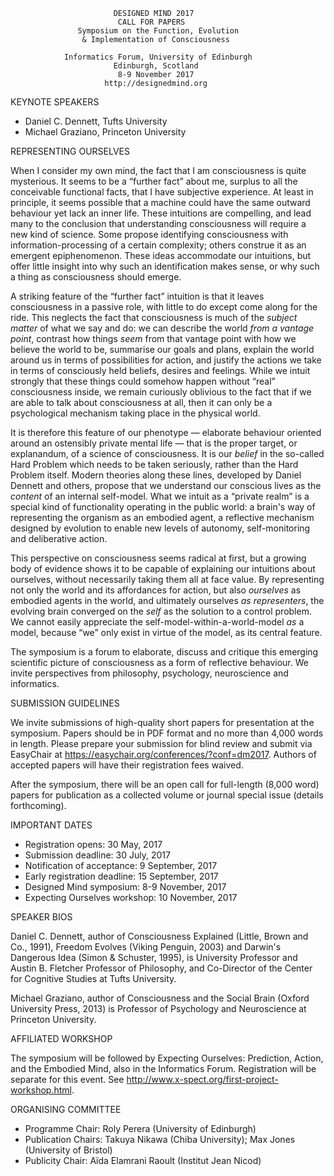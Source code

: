                            DESIGNED MIND 2017
                            CALL FOR PAPERS
                   Symposium on the Function, Evolution
                    & Implementation of Consciousness

                Informatics Forum, University of Edinburgh
                           Edinburgh, Scotland
                            8-9 November 2017
                         http://designedmind.org

KEYNOTE SPEAKERS

* Daniel C. Dennett, Tufts University
* Michael Graziano, Princeton University

REPRESENTING OURSELVES

When I consider my own mind, the fact that I am consciousness is quite
mysterious. It seems to be a &ldquo;further fact&rdquo; about me, surplus to
all the conceivable functional facts, that I have subjective experience. At
least in principle, it seems possible that a machine could have the same
outward behaviour yet lack an inner life. These intuitions are compelling, and
lead many to the conclusion that understanding consciousness will require a
new kind of science. Some propose identifying consciousness with
information-processing of a certain complexity; others construe it as an
emergent epiphenomenon. These ideas accommodate our intuitions, but offer
little insight into why such an identification makes sense, or why such a
thing as consciousness should emerge.
 
A striking feature of the &ldquo;further fact&rdquo; intuition is that it
leaves consciousness in a passive role, with little to do except come along
for the ride. This neglects the fact that consciousness is much of the
_subject matter_ of what we say and do: we can describe the world _from a
vantage point_, contrast how things _seem_ from that vantage point with how we
believe the world to be, summarise our goals and plans, explain the world
around us in terms of possibilities for action, and justify the actions we
take in terms of consciously held beliefs, desires and feelings. While we
intuit strongly that these things could somehow happen without
&ldquo;real&rdquo; consciousness inside, we remain curiously oblivious to the
fact that if we are able to talk about consciousness at all, then it can only
be a psychological mechanism taking place in the physical world.

It is therefore this feature of our phenotype &mdash; elaborate behaviour
oriented around an ostensibly private mental life &mdash; that is the proper
target, or explanandum, of a science of consciousness. It is our _belief_ in
the so-called Hard Problem which needs to be taken seriously, rather than the
Hard Problem itself. Modern theories along these lines, developed by Daniel
Dennett and others, propose that we understand our conscious lives as the
_content_ of an internal self-model. What we intuit as a &ldquo;private
realm&rdquo; is a special kind of functionality operating in the public world:
a brain's way of representing the organism as an embodied agent, a reflective
mechanism designed by evolution to enable new levels of autonomy,
self-monitoring and deliberative action.

This perspective on consciousness seems radical at first, but a growing body
of evidence shows it to be capable of explaining our intuitions about
ourselves, without necessarily taking them all at face value. By representing
not only the world and its affordances for action, but also _ourselves_ as
embodied agents in the world, and ultimately ourselves _as representers_, the
evolving brain converged on the _self_ as the solution to a control problem.
We cannot easily appreciate the self-model-within-a-world-model _as_ a model,
because &ldquo;we&rdquo; only exist in virtue of the model, as its central
feature.

The symposium is a forum to elaborate, discuss and critique this emerging
scientific picture of consciousness as a form of reflective behaviour. We
invite perspectives from philosophy, psychology, neuroscience and informatics.

SUBMISSION GUIDELINES

We invite submissions of high-quality short papers for presentation at the
symposium. Papers should be in PDF format and no more than 4,000 words in
length. Please prepare your submission for blind review and submit via
EasyChair at https://easychair.org/conferences/?conf=dm2017. Authors of
accepted papers will have their registration fees waived.

After the symposium, there will be an open call for full-length (8,000 word)
papers for publication as a collected volume or journal special issue (details
forthcoming).

IMPORTANT DATES

- Registration opens: 30 May, 2017
- Submission deadline: 30 July, 2017
- Notification of acceptance: 9 September, 2017
- Early registration deadline: 15 September, 2017
- Designed Mind symposium: 8-9 November, 2017
- Expecting Ourselves workshop: 10 November, 2017 

SPEAKER BIOS

Daniel C. Dennett, author of Consciousness Explained (Little, Brown and Co.,
1991), Freedom Evolves (Viking Penguin, 2003) and Darwin's Dangerous Idea
(Simon & Schuster, 1995), is University Professor and Austin B. Fletcher
Professor of Philosophy, and Co-Director of the Center for Cognitive Studies
at Tufts University.

Michael Graziano, author of Consciousness and the Social Brain (Oxford
University Press, 2013) is Professor of Psychology and Neuroscience at
Princeton University.

AFFILIATED WORKSHOP 

The symposium will be followed by Expecting Ourselves: Prediction, Action, and
the Embodied Mind, also in the Informatics Forum. Registration will be
separate for this event. See
http://www.x-spect.org/first-project-workshop.html.

ORGANISING COMMITTEE

- Programme Chair: Roly Perera (University of Edinburgh)
- Publication Chairs: Takuya Nikawa (Chiba University); Max Jones (University of Bristol)
- Publicity Chair: Aïda Elamrani Raoult (Institut Jean Nicod)
